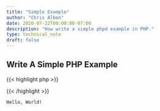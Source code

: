 ```yaml
---
title: "Simple Example"
author: "Chris Albon"
date: 2020-07-22T00:00:00-07:00
description: "How write a simple phpd example in PHP."
type: technical_note
draft: false
---
```


## Write A Simple PHP Example

{{< highlight php >}}
<?php
    print "Hello, World!";
?>
{{< /highlight >}}
```
Hello, World!
```
